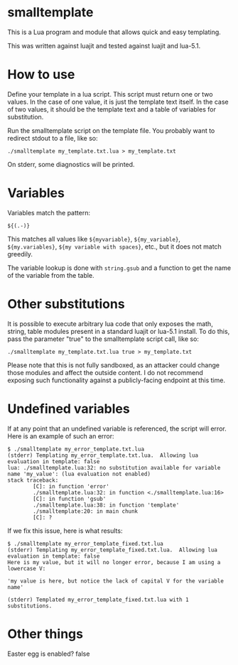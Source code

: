# smalltemplate

This is a Lua program and module that allows quick and easy templating.

This was written against luajit and tested against luajit and lua-5.1.

# How to use

Define your template in a lua script.  This script must return one or two
values.  In the case of one value, it is just the template text itself.  In the
case of two values, it should be the template text and a table of variables for
substitution.

Run the smalltemplate script on the template file.  You probably want to
redirect stdout to a file, like so:

    ./smalltemplate my_template.txt.lua > my_template.txt

On stderr, some diagnostics will be printed.

# Variables

Variables match the pattern:

    ${(.-)}

This matches all values like `${myvariable}`, `${my_variable}`,
`${my.variables}`, `${my variable with spaces}`, etc., but it does not match
greedily.

The variable lookup is done with `string.gsub` and a function to get the name
of the variable from the table.

# Other substitutions

It is possible to execute arbitrary lua code that only exposes the math,
string, table modules present in a standard luajit or lua-5.1 install.  To do
this, pass the parameter "true" to the smalltemplate script call, like so:

    ./smalltemplate my_template.txt.lua true > my_template.txt

Please note that this is not fully sandboxed, as an attacker could change those
modules and affect the outside content.  I do not recommend exposing such
functionality against a publicly-facing endpoint at this time.

# Undefined variables

If at any point that an undefined variable is referenced, the script will
error.  Here is an example of such an error:

	$ ./smalltemplate my_error_template.txt.lua
	(stderr) Templating my_error_template.txt.lua.  Allowing lua evaluation in template: false
	lua: ./smalltemplate.lua:32: no substitution available for variable name 'my_value': (lua evaluation not enabled)
	stack traceback:
			[C]: in function 'error'
			./smalltemplate.lua:32: in function <./smalltemplate.lua:16>
			[C]: in function 'gsub'
			./smalltemplate.lua:38: in function 'template'
			./smalltemplate:20: in main chunk
			[C]: ?

If we fix this issue, here is what results:

	$ ./smalltemplate my_error_template_fixed.txt.lua
	(stderr) Templating my_error_template_fixed.txt.lua.  Allowing lua evaluation in template: false
	Here is my value, but it will no longer error, because I am using a lowercase V:

	'my value is here, but notice the lack of capital V for the variable name'

	(stderr) Templated my_error_template_fixed.txt.lua with 1 substitutions.

# Other things

Easter egg is enabled? false
